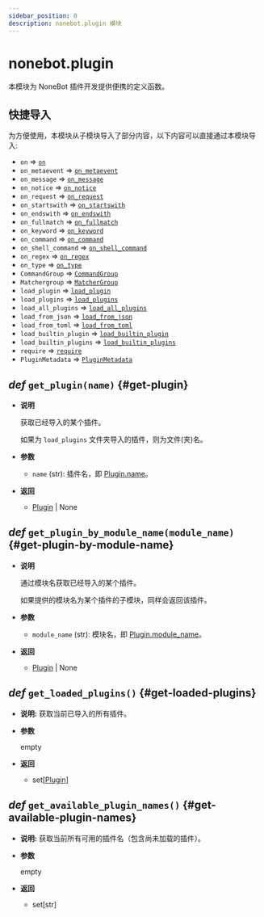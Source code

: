 ```yaml
---
sidebar_position: 0
description: nonebot.plugin 模块
---
```


# nonebot.plugin

本模块为 NoneBot 插件开发提供便携的定义函数。

## 快捷导入

为方便使用，本模块从子模块导入了部分内容，以下内容可以直接通过本模块导入:

- `on` => [`on`](on.md#on)
- `on_metaevent` => [`on_metaevent`](on.md#on-metaevent)
- `on_message` => [`on_message`](on.md#on-message)
- `on_notice` => [`on_notice`](on.md#on-notice)
- `on_request` => [`on_request`](on.md#on-request)
- `on_startswith` => [`on_startswith`](on.md#on-startswith)
- `on_endswith` => [`on_endswith`](on.md#on-endswith)
- `on_fullmatch` => [`on_fullmatch`](on.md#on-fullmatch)
- `on_keyword` => [`on_keyword`](on.md#on-keyword)
- `on_command` => [`on_command`](on.md#on-command)
- `on_shell_command` => [`on_shell_command`](on.md#on-shell-command)
- `on_regex` => [`on_regex`](on.md#on-regex)
- `on_type` => [`on_type`](on.md#on-type)
- `CommandGroup` => [`CommandGroup`](on.md#CommandGroup)
- `Matchergroup` => [`MatcherGroup`](on.md#MatcherGroup)
- `load_plugin` => [`load_plugin`](load.md#load-plugin)
- `load_plugins` => [`load_plugins`](load.md#load-plugins)
- `load_all_plugins` => [`load_all_plugins`](load.md#load-all-plugins)
- `load_from_json` => [`load_from_json`](load.md#load-from-json)
- `load_from_toml` => [`load_from_toml`](load.md#load-from-toml)
- `load_builtin_plugin` =>
  [`load_builtin_plugin`](load.md#load-builtin-plugin)
- `load_builtin_plugins` =>
  [`load_builtin_plugins`](load.md#load-builtin-plugins)
- `require` => [`require`](load.md#require)
- `PluginMetadata` => [`PluginMetadata`](model.md#PluginMetadata)

## _def_ `get_plugin(name)` {#get-plugin}

- **说明**

  获取已经导入的某个插件。

  如果为 `load_plugins` 文件夹导入的插件，则为文件(夹)名。

- **参数**

  - `name` (str): 插件名，即 [Plugin.name](model.md#Plugin-name)。

- **返回**

  - [Plugin](model.md#Plugin) | None

## _def_ `get_plugin_by_module_name(module_name)` {#get-plugin-by-module-name}

- **说明**

  通过模块名获取已经导入的某个插件。

  如果提供的模块名为某个插件的子模块，同样会返回该插件。

- **参数**

  - `module_name` (str): 模块名，即 [Plugin.module_name](model.md#Plugin-module-name)。

- **返回**

  - [Plugin](model.md#Plugin) | None

## _def_ `get_loaded_plugins()` {#get-loaded-plugins}

- **说明:** 获取当前已导入的所有插件。

- **参数**

  empty

- **返回**

  - set[[Plugin](model.md#Plugin)]

## _def_ `get_available_plugin_names()` {#get-available-plugin-names}

- **说明:** 获取当前所有可用的插件名（包含尚未加载的插件）。

- **参数**

  empty

- **返回**

  - set[str]
